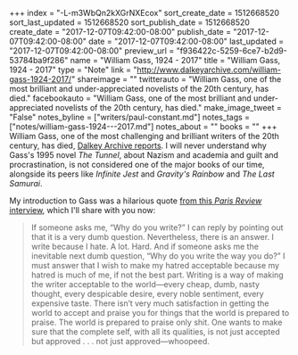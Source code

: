 +++
index = "-L-m3WbQn2kXGrNXEcox"
sort_create_date = 1512668520
sort_last_updated = 1512668520
sort_publish_date = 1512668520
create_date = "2017-12-07T09:42:00-08:00"
publish_date = "2017-12-07T09:42:00-08:00"
date = "2017-12-07T09:42:00-08:00"
last_updated = "2017-12-07T09:42:00-08:00"
preview_url = "f936422c-5259-6ce7-b2d9-53784ba9f286"
name = "William Gass, 1924 - 2017"
title = "William Gass, 1924 - 2017"
type = "Note"
link = "http://www.dalkeyarchive.com/william-gass-1924-2017/"
shareimage = ""
twitterauto = "William Gass, one of the most brilliant and under-appreciated novelists of the 20th century, has died."
facebookauto = "William Gass, one of the most brilliant and under-appreciated novelists of the 20th century, has died."
make_image_tweet = "False"
notes_byline = ["writers/paul-constant.md"]
notes_tags = ["notes/william-gass-1924---2017.md"]
notes_about = ""
books = ""
+++
William Gass, one of the most challenging and brilliant writers of the 20th century, has died, [Dalkey Archive reports](http://www.dalkeyarchive.com/william-gass-1924-2017/). I will never understand why Gass's 1995 novel *The Tunnel*, about Nazism and academia and guilt and procrastination, is not considered one of the major books of our time, alongside its peers like *Infinite Jest* and *Gravity's Rainbow* and *The Last Samurai*.

My introduction to Gass was a hilarious quote [from this *Paris Review* interview](https://www.theparisreview.org/interviews/3576/william-gass-the-art-of-fiction-no-65-william-gass), which I'll share with you now:

<blockquote> If someone asks me, “Why do you write?” I can reply by pointing out that it is a very dumb question. Nevertheless, there is an answer. I write because I hate. A lot. Hard. And if someone asks me the inevitable next dumb question, “Why do you write the way you do?” I must answer that I wish to make my hatred acceptable because my hatred is much of me, if not the best part. Writing is a way of making the writer acceptable to the world—every cheap, dumb, nasty thought, every despicable desire, every noble sentiment, every expensive taste. There isn’t very much satisfaction in getting the world to accept and praise you for things that the world is prepared to praise. The world is prepared to praise only shit. One wants to make sure that the complete self, with all its qualities, is not just accepted but approved . . . not just approved—whoopeed.</blockquote>